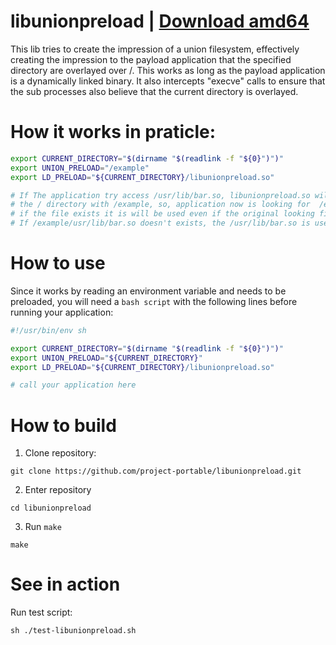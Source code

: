 # libunionpreload | [Download amd64](https://github.com/project-portable/libunionpreload/releases/download/amd64/libunionpreload.so)
This lib tries to create the impression of a union filesystem, effectively creating the impression to the payload application that the specified directory are overlayed over /. This works as long as the payload application is a dynamically linked binary. It also intercepts "execve" calls to ensure that the sub processes also believe that the current directory is overlayed.

# How it works in praticle:

```bash
export CURRENT_DIRECTORY="$(dirname "$(readlink -f "${0}")")"
export UNION_PRELOAD="/example"
export LD_PRELOAD="${CURRENT_DIRECTORY}/libunionpreload.so"

# If The application try access /usr/lib/bar.so, libunionpreload.so will "replace" 
# the / directory with /example, so, application now is looking for  /example/usr/lib/bar.so,
# if the file exists it is will be used even if the original looking file (/usr/lib/bar.so) exist. 
# If /example/usr/lib/bar.so doesn't exists, the /usr/lib/bar.so is used
```

# How to use
Since it works by reading an environment variable and needs to be preloaded, you will need a `bash script` with the following lines before running your application:

```bash
#!/usr/bin/env sh

export CURRENT_DIRECTORY="$(dirname "$(readlink -f "${0}")")"
export UNION_PRELOAD="${CURRENT_DIRECTORY}"
export LD_PRELOAD="${CURRENT_DIRECTORY}/libunionpreload.so"

# call your application here
```

# How to build
1. Clone repository:

```
git clone https://github.com/project-portable/libunionpreload.git
```
2. Enter repository 
```
cd libunionpreload
```
3. Run `make`
```
make
```
# See in action

Run test script:

```
sh ./test-libunionpreload.sh
```
